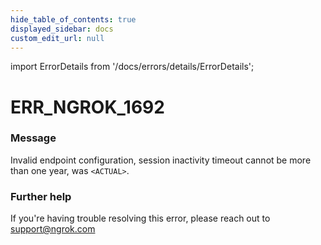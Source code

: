 ```yaml
---
hide_table_of_contents: true
displayed_sidebar: docs
custom_edit_url: null
---
```


import ErrorDetails from '/docs/errors/details/ErrorDetails';

# ERR_NGROK_1692

### Message
Invalid endpoint configuration, session inactivity timeout cannot be more than one year, was `<ACTUAL>`.

### Further help
If you're having trouble resolving this error, please reach out to [support@ngrok.com](mailto:support@ngrok.com?subject=Help%20with%20ERR_NGROK_1692)

<ErrorDetails error='err_ngrok_1692' />
